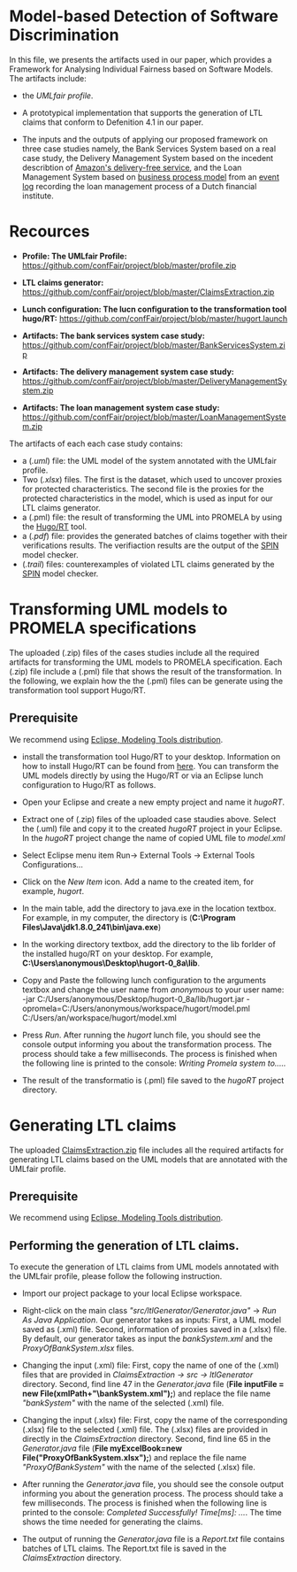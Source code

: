 # Model-based Detection of Software Discrimination

In this file, we presents the artifacts used in our paper, which provides a Framework for Analysing Individual Fairness based on Software Models. The artifacts include:

* the *UMLfair profile*.

*  A prototypical implementation that supports the generation of LTL claims that conform to Defenition 4.1 in our paper. 

* The inputs and the outputs of applying our proposed framework on three case studies namely, the Bank Services System based on a real case study, the Delivery Management System based on the incedent describtion of [Amazon's delivery-free service](https://www.bloomberg.com/graphics/2016-amazon-same-day/), and the Loan Management System based on [business process model](https://link.springer.com/chapter/10.1007/978-3-319-92901-9_19) from an [event log](https://www.win.tue.nl/bpi/doku.php?id=2012:challenge) recording the loan management process of a Dutch financial institute. 

# Recources

* **Profile: The UMLfair Profile:** https://github.com/confFair/project/blob/master/profile.zip
* **LTL claims generator:** https://github.com/confFair/project/blob/master/ClaimsExtraction.zip
* **Lunch configuration: The lucn configuration to the transformation tool hugo/RT:** https://github.com/confFair/project/blob/master/hugort.launch

* **Artifacts: The bank services system case study:** https://github.com/confFair/project/blob/master/BankServicesSystem.zip
* **Artifacts: The delivery management system case study:** https://github.com/confFair/project/blob/master/DeliveryManagementSystem.zip
* **Artifacts: The loan management system case study:** https://github.com/confFair/project/blob/master/LoanManagementSystem.zip

The artifacts of each each case study contains: 
* a (*.uml*) file: the UML model of the system annotated with the UMLfair profile.
* Two (*.xlsx*) files. The first is the dataset, which used to uncover proxies for protected characteristics. The second file is the proxies for the protected characteristics in the model, which is used as input for our LTL claims generator.  
* a (.pml) file: the result of transforming the UML into PROMELA by using the [Hugo/RT](https://www.informatik.uni-augsburg.de/en/chairs/swt/sse/hugort/) tool. 
* a (*.pdf*) file: provides the generated batches of claims together with their verifications results. The verifiaction results are the output of  the [SPIN](http://spinroot.com/spin/whatispin.html) model checker. 
* (*.trail*) files: counterexamples of violated LTL claims generated by the [SPIN](http://spinroot.com/spin/whatispin.html) model checker.

# Transforming UML models to PROMELA specifications
The uploaded (.zip) files of the cases studies include all the required artifacts for transforming the UML models to PROMELA specification. Each (.zip) file include a (.pml) file that shows the result of the transformation. In the following, we explain how the the (.pml) files can be generate using the transformation tool support Hugo/RT.  

## Prerequisite 
We recommend using [Eclipse, Modeling Tools distribution](https://www.eclipse.org/downloads/packages/release/neon/r/eclipse-modeling-tools). 
* install the transformation tool Hugo/RT to your desktop. Information on how to install Hugo/RT can be found from [here](https://www.informatik.uni-augsburg.de/en/chairs/swt/sse/hugort/). You can transform the UML models directly by using the Hugo/RT or via an Eclipse lunch configuration to Hugo/RT as follows.

* Open your Eclipse and create a new empty project and name it *hugoRT*.
* Extract one of (.zip) files of the uploaded case staudies above. Select the (.uml) file and copy it to the created *hugoRT* project in your Eclipse. In the *hugoRT* project change the name of copied UML file to *model.xml*
* Select Eclipse menu item Run→ External Tools → External Tools Configurations…
* Click on the *New Item* icon. Add a name to the created item, for example, *hugort*.
* In the main table, add the directory to java.exe in the location textbox. For example, in my computer, the directory is (**C:\Program Files\Java\jdk1.8.0_241\bin\java.exe**)
* In the working directory textbox, add the directory to the lib forlder of the installed hugo/RT on your desktop. For example, **C:\Users\anonymous\Desktop\hugort-0_8a\lib**.
* Copy and Paste the following lunch configuration to the arguments textbox and change the user name from *anonymous* to your user name: -jar C:/Users/anonymous/Desktop/hugort-0_8a/lib/hugort.jar -opromela=C:/Users/anonymous/workspace/hugort/model.pml C:/Users/an/workspace/hugort/model.xml

* Press *Run*. After running the *hugort* lunch file, you should see the console output informing you about the transformation process. The process should take a few milliseconds. The process is finished when the following line is printed to the console: *Writing Promela system to.....*

* The result of the transformatio is (.pml) file saved to the *hugoRT* project directory.

# Generating LTL claims
The uploaded [ClaimsExtraction.zip](https://github.com/confFair/project/blob/master/ClaimsExtraction.zip) file includes all the required artifacts for generating LTL claims based on the UML models that are annotated with the UMLfair profile.

## Prerequisite 
We recommend using [Eclipse, Modeling Tools distribution](https://www.eclipse.org/downloads/packages/release/neon/r/eclipse-modeling-tools).

## Performing the generation of LTL claims. 
To execute the generation of LTL claims from UML models annotated with the UMLfair profile, please follow the following instruction. 

* Import our project package to your local Eclipse workspace.
* Right-click on the main class *"src/ltlGenerator/Generator.java"* → *Run As Java Application*. Our generator takes as inputs: First, a UML model saved as (.xml) file. Second, information of proxies saved in a (.xlsx) file. By default, our generator takes as input the *bankSystem.xml* and the *ProxyOfBankSystem.xlsx* files. 

* Changing the input (.xml) file: First, copy the name of one of the (.xml) files that are provided in *ClaimsExtraction → src → ltlGenerator* directory. Second, find line 47 in the *Generator.java* file (**File inputFile = new File(xmlPath+"\\bankSystem.xml");**) and replace the file name *"bankSystem"* with the name of the selected (.xml) file. 

* Changing the input (.xlsx) file: First, copy the name of the corresponding (.xlsx) file to the selected (.xml) file. The (.xlsx) files are provided in directly in the *ClaimsExtraction* directory. Second, find line 65 in the *Generator.java* file (**File myExcelBook=new File("ProxyOfBankSystem.xlsx");**) and replace the file name *"ProxyOfBankSystem"* with the name of the selected (.xlsx) file.

* After running the *Generator.java* file, you should see the console output informing you about the generation process. The process should take a few milliseconds. The process is finished when the following line is printed to the console: *Completed Successfully! Time[ms]: ...*. The time shows the time needed for generating the claims.

* The output of running the *Generator.java* file is a *Report.txt* file contains batches of LTL claims. The Report.txt file is saved in the *ClaimsExtraction* directory.
